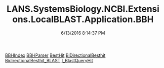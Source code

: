 ﻿---
title: LANS.SystemsBiology.NCBI.Extensions.LocalBLAST.Application.BBH
date: 6/13/2016 8:14:37 PM
---

[BBHIndex](T-LANS.SystemsBiology.NCBI.Extensions.LocalBLAST.Application.BBH.BBHIndex.html)
[BBHParser](T-LANS.SystemsBiology.NCBI.Extensions.LocalBLAST.Application.BBH.BBHParser.html)
[BestHit](T-LANS.SystemsBiology.NCBI.Extensions.LocalBLAST.Application.BBH.BestHit.html)
[BiDirectionalBesthit](T-LANS.SystemsBiology.NCBI.Extensions.LocalBLAST.Application.BBH.BiDirectionalBesthit.html)
[BidirectionalBesthit_BLAST](T-LANS.SystemsBiology.NCBI.Extensions.LocalBLAST.Application.BBH.BidirectionalBesthit_BLAST.html)
[I_BlastQueryHit](T-LANS.SystemsBiology.NCBI.Extensions.LocalBLAST.Application.BBH.I_BlastQueryHit.html)
